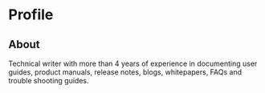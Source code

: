 <h1>Profile</h1>
<h2><nav>About</nav></h2>
<p>Technical writer with more than 4 years of experience in documenting user guides, product manuals, release notes, blogs, whitepapers, FAQs and trouble shooting guides.</p>
